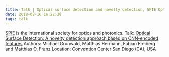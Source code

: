 ```yaml
---
title: Talk | Optical surface detection and novelty detection, SPIE Optics & Photonics in San-Diego (CA)
date: 2018-08-16 16:22:28
tags: talk
---
```


[SPIE](https://spie.org/?SSO=1) is the international society for optics and photonics.
Talk: [Optical Surface Detection: A novelty detection approach based on CNN-encoded features](/assets/docs/2018_SPIE_Grunwald_Hermann.pdf)
Authors: Michael Grunwald, Matthias Hermann, Fabian Freiberg and Matthias O. Franz
Location: Convention Center San Diego (CA), USA

